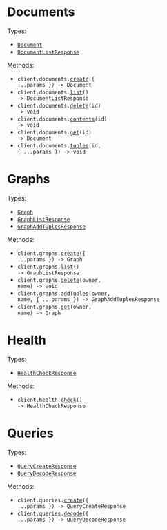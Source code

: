 # Documents

Types:

- <code><a href="./src/resources/documents.ts">Document</a></code>
- <code><a href="./src/resources/documents.ts">DocumentListResponse</a></code>

Methods:

- <code title="post /documents">client.documents.<a href="./src/resources/documents.ts">create</a>({ ...params }) -> Document</code>
- <code title="get /documents">client.documents.<a href="./src/resources/documents.ts">list</a>() -> DocumentListResponse</code>
- <code title="delete /documents/{id}">client.documents.<a href="./src/resources/documents.ts">delete</a>(id) -> void</code>
- <code title="get /documents/{id}/contents">client.documents.<a href="./src/resources/documents.ts">contents</a>(id) -> void</code>
- <code title="get /documents/{id}">client.documents.<a href="./src/resources/documents.ts">get</a>(id) -> Document</code>
- <code title="get /documents/{id}/tuples">client.documents.<a href="./src/resources/documents.ts">tuples</a>(id, { ...params }) -> void</code>

# Graphs

Types:

- <code><a href="./src/resources/graphs.ts">Graph</a></code>
- <code><a href="./src/resources/graphs.ts">GraphListResponse</a></code>
- <code><a href="./src/resources/graphs.ts">GraphAddTuplesResponse</a></code>

Methods:

- <code title="post /graphs">client.graphs.<a href="./src/resources/graphs.ts">create</a>({ ...params }) -> Graph</code>
- <code title="get /graphs">client.graphs.<a href="./src/resources/graphs.ts">list</a>() -> GraphListResponse</code>
- <code title="delete /graphs/{owner}/{name}">client.graphs.<a href="./src/resources/graphs.ts">delete</a>(owner, name) -> void</code>
- <code title="post /graphs/{owner}/{name}/tuples">client.graphs.<a href="./src/resources/graphs.ts">addTuples</a>(owner, name, { ...params }) -> GraphAddTuplesResponse</code>
- <code title="get /graphs/{owner}/{name}">client.graphs.<a href="./src/resources/graphs.ts">get</a>(owner, name) -> Graph</code>

# Health

Types:

- <code><a href="./src/resources/health.ts">HealthCheckResponse</a></code>

Methods:

- <code title="get /health">client.health.<a href="./src/resources/health.ts">check</a>() -> HealthCheckResponse</code>

# Queries

Types:

- <code><a href="./src/resources/queries.ts">QueryCreateResponse</a></code>
- <code><a href="./src/resources/queries.ts">QueryDecodeResponse</a></code>

Methods:

- <code title="post /query">client.queries.<a href="./src/resources/queries.ts">create</a>({ ...params }) -> QueryCreateResponse</code>
- <code title="post /queries/decode">client.queries.<a href="./src/resources/queries.ts">decode</a>({ ...params }) -> QueryDecodeResponse</code>
